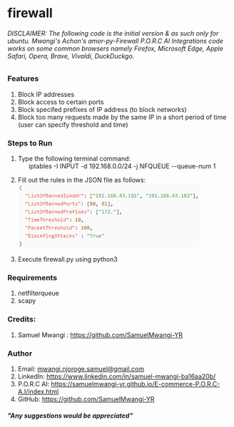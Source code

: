 # firewall
###### *DISCLAIMER: The following code is the initial version & as such only for ubuntu. Mwangi's Achon's amor-py-Firewall P.O.R.C AI Integrations code works on some common browsers  namely Firefox, Microsoft Edge, Apple Safari, Opera, Brave, Vivaldi, DuckDuckgo.*

### Features
1) Block IP addresses
2) Block access to certain ports 
3) Block specifed prefixes of IP address (to block networks)
4) Block too many requests made by the same IP in a short period of time (user can specify threshold and time)

### Steps to Run
1) Type the following terminal command: 
<br>&nbsp;&nbsp;&nbsp;&nbsp;&nbsp;&nbsp;iptables -I INPUT -d 192.168.0.0/24 -j NFQUEUE --queue-num 1

2) Fill out the rules in the JSON file as follows:
![](config.png)

3) Execute firewall.py using python3

### Requirements
1) netfilterqueue
2) scapy

### Credits:
1) Samuel Mwangi : https://github.com/SamuelMwangi-YR

### Author

1) Email: mwangi.njoroge.samuel@gmail.com
2) LinkedIn: https://www.linkedin.com/in/samuel-mwangi-ba16aa20b/
3) P.O.R.C AI: https://samuelmwangi-yr.github.io/E-commerce-P.O.R.C-A.I/index.html
4) GitHub:  https://github.com/SamuelMwangi-YR

##### *"Any suggestions would be appreciated"*
